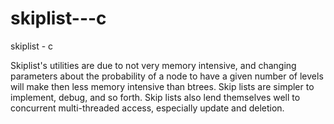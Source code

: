 skiplist---c
============

skiplist - c

Skiplist's utilities are due to not very memory intensive, and changing parameters about the probability of a node to have a given number of levels will make then less memory intensive than btrees.
Skip lists are simpler to implement, debug, and so forth.
Skip lists also lend themselves well to concurrent multi-threaded access, especially update and deletion.
